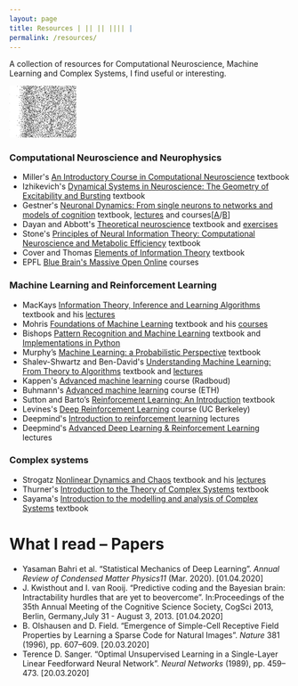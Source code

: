 ```yaml
---
layout: page
title: Resources | || || |||| |
permalink: /resources/
---
```


A collection of resources for Computational Neuroscience, Machine Learning and Complex Systems, I find useful or interesting.

<img src="/assets/iconsmall.png" width="120"> 

### Computational Neuroscience and Neurophysics
- Miller's [An Introductory Course in Computational Neuroscience](https://mitpress.mit.edu/books/introductory-course-computational-neuroscience) textbook
- Izhikevich's [Dynamical Systems in Neuroscience: The Geometry of Excitability and Bursting](https://www.izhikevich.org/publications/dsn.pdf) textbook
- Gestner's [Neuronal Dynamics: From single neurons to networks and models of cognition](https://neuronaldynamics.epfl.ch/online/index.html) textbook, [lectures](https://lcnwww.epfl.ch/gerstner/NeuronalDynamics-MOOCall.html) and courses[[A](https://www.edx.org/course/computational-neuroscience-neuronal-dynamics-of-co)/[B](https://www.edx.org/course/neuronal-dynamics)]
- Dayan and Abbott's [Theoretical neuroscience](http://www.gatsby.ucl.ac.uk/~lmate/biblio/dayanabbott.pdf) textbook and [exercises](http://www.gatsby.ucl.ac.uk/~dayan/book/exercises.html)
- Stone's [Principles of Neural Information Theory: Computational Neuroscience and Metabolic Efficiency](https://core.ac.uk/download/pdf/74233244.pdf) textbook
- Cover and Thomas [Elements of Information Theory](http://staff.ustc.edu.cn/~cgong821/Wiley.Interscience.Elements.of.Information.Theory.Jul.2006.eBook-DDU.pdf) textbook
- EPFL [Blue Brain's Massive Open Online](https://www.epfl.ch/research/domains/bluebrain/blue-brain/massive-open-online-courses/) courses

### Machine Learning and Reinforcement Learning
- MacKays [Information Theory, Inference and Learning Algorithms](https://www.inference.org.uk/itprnn/book.pdf) textbook and his [lectures](https://www.youtube.com/playlist?list=PLruBu5BI5n4aFpG32iMbdWoRVAA-Vcso6)
- Mohris [Foundations of Machine Learning](https://cs.nyu.edu/~mohri/mlbook/) textbook and his [courses](https://cs.nyu.edu/~mohri/) 
- Bishops [Pattern Recognition and Machine Learning](http://users.isr.ist.utl.pt/~wurmd/Livros/school/Bishop%20-%20Pattern%20Recognition%20And%20Machine%20Learning%20-%20Springer%20%202006.pdf) textbook and 
[Implementations in Python](https://github.com/ctgk/PRML)
- Murphy’s [Machine Learning: a Probabilistic Perspective](https://doc.lagout.org/science/Artificial%20Intelligence/Machine%20learning/Machine%20Learning_%20A%20Probabilistic%20Perspective%20%5BMurphy%202012-08-24%5D.pdf) textbook
- Shalev-Shwartz and Ben-David's [Understanding Machine Learning: From Theory to Algorithms](https://www.cs.huji.ac.il/~shais/UnderstandingMachineLearning/understanding-machine-learning-theory-algorithms.pdf) textbook and [lectures](https://www.youtube.com/watch?v=b5NlRg8SjZg&list=PLPW2keNyw-usgvmR7FTQ3ZRjfLs5jT4BO&index=1)
- Kappen's [Advanced machine learning](http://www.snn.ru.nl/~bertk/machinelearning/adv_ml.html) course (Radboud)
- Buhmann's [Advanced machine learning](https://ml2.inf.ethz.ch/courses/aml/#questions) course (ETH)
- Sutton and Barto’s [Reinforcement Learning: An Introduction](http://incompleteideas.net/sutton/book/RLbook2018.pdf) textbook
- Levines's [Deep Reinforcement Learning](http://rail.eecs.berkeley.edu/deeprlcourse/) course (UC Berkeley)
- Deepmind's [Introduction to reinforcement learning](https://www.youtube.com/watch?v=2pWv7GOvuf0&list=PLqYmG7hTraZDM-OYHWgPebj2MfCFzFObQ) lectures
- Deepmind's [Advanced Deep Learning & Reinforcement Learning](https://www.youtube.com/playlist?list=PLqYmG7hTraZDNJre23vqCGIVpfZ_K2RZs) lectures

### Complex systems 
- Strogatz [Nonlinear Dynamics and Chaos](http://www.hds.bme.hu/~fhegedus/Strogatz%20-%20Nonlinear%20Dynamics%20and%20Chaos.pdf) textbook and his [lectures](https://www.youtube.com/playlist?list=PLbN57C5Zdl6j_qJA-pARJnKsmROzPnO9V)
- Thurner's [Introduction to the Theory of Complex Systems](https://www.amazon.de/Introduction-Theory-Complex-Systems-Thurner/dp/019882193X/ref=sr_1_1?__mk_de_DE=ÅMÅŽÕÑ&keywords=complex+systems&qid=1582538232&sr=8-1) textbook
- Sayama's [Introduction to the modelling and analysis of Complex Systems](https://textbooks.opensuny.org/introduction-to-the-modeling-and-analysis-of-complex-systems/) textbook



# What I read – Papers
- Yasaman Bahri et al. “Statistical Mechanics of Deep Learning”. *Annual Review of Condensed Matter Physics11* (Mar. 2020). [01.04.2020]
- J. Kwisthout and I. van Rooij. “Predictive coding and the Bayesian brain: Intractability hurdles that are yet to beovercome”. In:Proceedings of the 35th Annual Meeting of the Cognitive Science Society, CogSci 2013, Berlin, Germany,July 31 - August 3, 2013. [01.04.2020]
- B. Olshausen and D. Field. “Emergence of Simple-Cell Receptive Field Properties by Learning a Sparse Code for Natural Images”. *Nature* 381 (1996), pp. 607–609. [20.03.2020]
- Terence D. Sanger. “Optimal Unsupervised Learning in a Single-Layer Linear Feedforward Neural Network”. *Neural Networks* (1989), pp. 459–473. [20.03.2020] 

